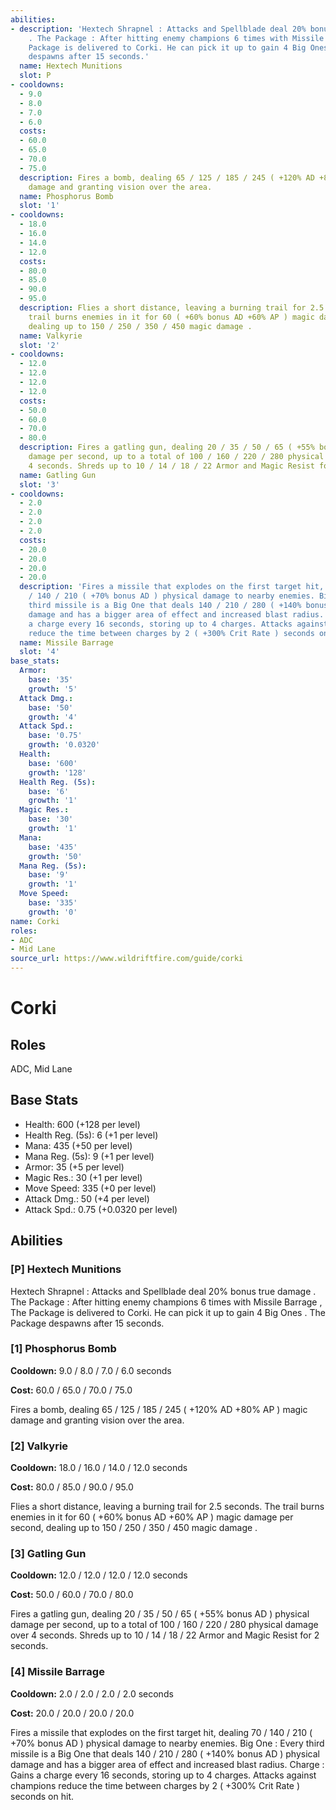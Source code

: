 ```yaml
---
abilities:
- description: 'Hextech Shrapnel : Attacks and Spellblade deal 20% bonus true damage
    . The Package : After hitting enemy champions 6 times with Missile Barrage , The
    Package is delivered to Corki. He can pick it up to gain 4 Big Ones . The Package
    despawns after 15 seconds.'
  name: Hextech Munitions
  slot: P
- cooldowns:
  - 9.0
  - 8.0
  - 7.0
  - 6.0
  costs:
  - 60.0
  - 65.0
  - 70.0
  - 75.0
  description: Fires a bomb, dealing 65 / 125 / 185 / 245 ( +120% AD +80% AP ) magic
    damage and granting vision over the area.
  name: Phosphorus Bomb
  slot: '1'
- cooldowns:
  - 18.0
  - 16.0
  - 14.0
  - 12.0
  costs:
  - 80.0
  - 85.0
  - 90.0
  - 95.0
  description: Flies a short distance, leaving a burning trail for 2.5 seconds. The
    trail burns enemies in it for 60 ( +60% bonus AD +60% AP ) magic damage per second,
    dealing up to 150 / 250 / 350 / 450 magic damage .
  name: Valkyrie
  slot: '2'
- cooldowns:
  - 12.0
  - 12.0
  - 12.0
  - 12.0
  costs:
  - 50.0
  - 60.0
  - 70.0
  - 80.0
  description: Fires a gatling gun, dealing 20 / 35 / 50 / 65 ( +55% bonus AD ) physical
    damage per second, up to a total of 100 / 160 / 220 / 280 physical damage over
    4 seconds. Shreds up to 10 / 14 / 18 / 22 Armor and Magic Resist for 2 seconds.
  name: Gatling Gun
  slot: '3'
- cooldowns:
  - 2.0
  - 2.0
  - 2.0
  - 2.0
  costs:
  - 20.0
  - 20.0
  - 20.0
  - 20.0
  description: 'Fires a missile that explodes on the first target hit, dealing 70
    / 140 / 210 ( +70% bonus AD ) physical damage to nearby enemies. Big One : Every
    third missile is a Big One that deals 140 / 210 / 280 ( +140% bonus AD ) physical
    damage and has a bigger area of effect and increased blast radius. Charge : Gains
    a charge every 16 seconds, storing up to 4 charges. Attacks against champions
    reduce the time between charges by 2 ( +300% Crit Rate ) seconds on hit.'
  name: Missile Barrage
  slot: '4'
base_stats:
  Armor:
    base: '35'
    growth: '5'
  Attack Dmg.:
    base: '50'
    growth: '4'
  Attack Spd.:
    base: '0.75'
    growth: '0.0320'
  Health:
    base: '600'
    growth: '128'
  Health Reg. (5s):
    base: '6'
    growth: '1'
  Magic Res.:
    base: '30'
    growth: '1'
  Mana:
    base: '435'
    growth: '50'
  Mana Reg. (5s):
    base: '9'
    growth: '1'
  Move Speed:
    base: '335'
    growth: '0'
name: Corki
roles:
- ADC
- Mid Lane
source_url: https://www.wildriftfire.com/guide/corki
---
```


# Corki

## Roles

ADC, Mid Lane

## Base Stats

- Health: 600 (+128 per level)
- Health Reg. (5s): 6 (+1 per level)
- Mana: 435 (+50 per level)
- Mana Reg. (5s): 9 (+1 per level)
- Armor: 35 (+5 per level)
- Magic Res.: 30 (+1 per level)
- Move Speed: 335 (+0 per level)
- Attack Dmg.: 50 (+4 per level)
- Attack Spd.: 0.75 (+0.0320 per level)

## Abilities

### [P] Hextech Munitions

Hextech Shrapnel : Attacks and Spellblade deal 20% bonus true damage . The Package : After hitting enemy champions 6 times with Missile Barrage , The Package is delivered to Corki. He can pick it up to gain 4 Big Ones . The Package despawns after 15 seconds.

### [1] Phosphorus Bomb

**Cooldown:** 9.0 / 8.0 / 7.0 / 6.0 seconds

**Cost:** 60.0 / 65.0 / 70.0 / 75.0

Fires a bomb, dealing 65 / 125 / 185 / 245 ( +120% AD +80% AP ) magic damage and granting vision over the area.

### [2] Valkyrie

**Cooldown:** 18.0 / 16.0 / 14.0 / 12.0 seconds

**Cost:** 80.0 / 85.0 / 90.0 / 95.0

Flies a short distance, leaving a burning trail for 2.5 seconds. The trail burns enemies in it for 60 ( +60% bonus AD +60% AP ) magic damage per second, dealing up to 150 / 250 / 350 / 450 magic damage .

### [3] Gatling Gun

**Cooldown:** 12.0 / 12.0 / 12.0 / 12.0 seconds

**Cost:** 50.0 / 60.0 / 70.0 / 80.0

Fires a gatling gun, dealing 20 / 35 / 50 / 65 ( +55% bonus AD ) physical damage per second, up to a total of 100 / 160 / 220 / 280 physical damage over 4 seconds. Shreds up to 10 / 14 / 18 / 22 Armor and Magic Resist for 2 seconds.

### [4] Missile Barrage

**Cooldown:** 2.0 / 2.0 / 2.0 / 2.0 seconds

**Cost:** 20.0 / 20.0 / 20.0 / 20.0

Fires a missile that explodes on the first target hit, dealing 70 / 140 / 210 ( +70% bonus AD ) physical damage to nearby enemies. Big One : Every third missile is a Big One that deals 140 / 210 / 280 ( +140% bonus AD ) physical damage and has a bigger area of effect and increased blast radius. Charge : Gains a charge every 16 seconds, storing up to 4 charges. Attacks against champions reduce the time between charges by 2 ( +300% Crit Rate ) seconds on hit.

